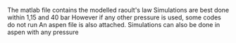 The matlab file contains the modelled raoult's law
Simulations are best done within 1,15 and 40 bar
However if any other pressure is used, some codes do not run 
An aspen file is also attached. Simulations can also be done in aspen with any pressure
